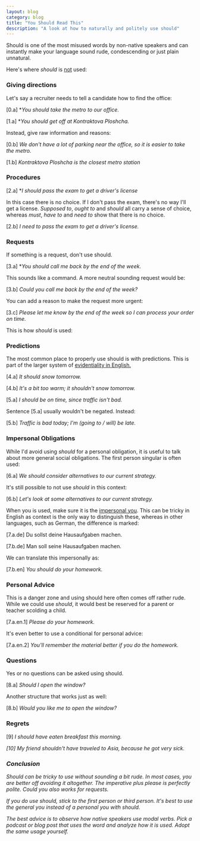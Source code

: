 ```yaml
---
layout: blog
category: blog
title: "You Should Read This"
description: "A look at how to naturally and politely use should" 
---
```


Should is one of the most misused words by non-native speakers and can instantly make your language sound rude, condescending or just plain unnatural. 

Here's where <i>should</i> is <u>not</u> used:

### Giving directions

Let's say a recruiter needs to tell a candidate how to find the office: 

[0.a] *<i>You should take the metro to our office.</i>

[1.a] *<i>You should get off at Kontraktova Ploshcha.</i>

Instead, give raw information and reasons: 

[0.b] <i>We don't have a lot of parking near the office, so it is easier to take the metro.</i>

[1.b] <i>Kontraktova Ploshcha is the closest metro station</i> 

### Procedures 

[2.a] *<i>I should pass the exam to get a driver's license</i>

In this case there is no choice. If I don't pass the exam, there's no way I'll get a license. <i>Supposed to</i>, <i>ought to</i> and <i>should</i> all carry a sense of choice, whereas <i>must</i>, <i>have to</i> and <i>need to</i> show that there is no choice. 

[2.b] <i>I need to pass the exam to get a driver's license.</i>

### Requests 

If something is a request, don't use should. 

[3.a] *<i>You should call me back by the end of the week.</i>

This sounds like a command. A more neutral sounding request would be: 

[3.b] <i>Could you call me back by the end of the week?</i>

You can add a reason to make the request more urgent: 

[3.c] <i>Please let me know by the end of the week so I can process your order on time.</i>

This is how <i>should</i> is used: 

### Predictions 

The most common place to properly use should is with predictions. This is part of the larger system of  <a href="http://derek.com.ua/lessons/modal-probability" target="_blank">evidentiality in English.</a> 

[4.a] <i>It should snow tomorrow.</i>

[4.b] <i>It's a bit too warm; it shouldn't snow tomorrow.</i>

[5.a] <i>I should be on time, since traffic isn't bad.</i>

Sentence [5.a] usually wouldn't be negated. Instead: 

[5.b] <i>Traffic is bad today; I'm (going to / will) be late.</i>

### Impersonal Obligations 

While I'd avoid using <i>should</i> for a personal obligation, it is useful to talk about more general social obligations. The first person singular is often used: 

[6.a] <i>We should consider alternatives to our current strategy.</i>

It's still possible to not use <i>should</i> in this context: 

[6.b] <i>Let's look at some alternatives to our current strategy.</i>

When you is used, make sure it is the <a href="https://en.wikipedia.org/wiki/Generic_you" target="_blank">impersonal you</a>. This can be tricky in English as context is the only way to distinguish these, whereas in other languages, such as German, the difference is marked: 

[7.a.de] Du sollst deine Hausaufgaben machen. 

[7.b.de] Man soll seine Hausaufgaben machen. 

We can translate this impersonally as: 

[7.b.en] <i>You should do your homework.</i>

### Personal Advice 

This is a danger zone and using should here often comes off rather rude. While we could use <i>should</i>, it would best be reserved for a parent or teacher scolding a child. 

[7.a.en.1] <i>Please do your homework.</i> 

It's even better to use a conditional for personal advice: 

[7.a.en.2] <i>You'll remember the material better if you do the homework.</i>

### Questions 

Yes or no questions can be asked using should. 

[8.a] <i>Should I open the window?</i> 

Another structure that works just as well: 

[8.b] <i>Would you like me to open the window?</i>

### Regrets 

[9] <i>I should have eaten breakfast this morning.<i>

[10] <i>My friend shouldn't have traveled to Asia, because he got very sick.</i> 

### Conclusion 

<i>Should</i> can be tricky to use without sounding a bit rude. In most cases, you are better off avoiding it altogether. The imperative plus please is perfectly polite. <i>Could you</i> also works for requests. 

If you do use should, stick to the first person or third person. It's best to use the general you instead of a personal you with should. 

The best advice is to observe how native speakers use modal verbs. Pick a podcast or blog post that uses the word and analyze how it is used. Adopt the same usage yourself. 







